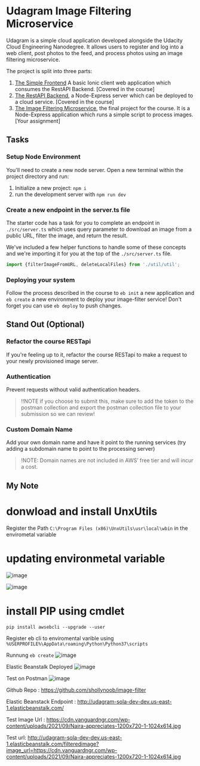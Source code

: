 # Udagram Image Filtering Microservice

Udagram is a simple cloud application developed alongside the Udacity Cloud Engineering Nanodegree. It allows users to register and log into a web client, post photos to the feed, and process photos using an image filtering microservice.

The project is split into three parts:
1. [The Simple Frontend](https://github.com/udacity/cloud-developer/tree/master/course-02/exercises/udacity-c2-frontend)
A basic Ionic client web application which consumes the RestAPI Backend. [Covered in the course]
2. [The RestAPI Backend](https://github.com/udacity/cloud-developer/tree/master/course-02/exercises/udacity-c2-restapi), a Node-Express server which can be deployed to a cloud service. [Covered in the course]
3. [The Image Filtering Microservice](https://github.com/udacity/cloud-developer/tree/master/course-02/project/image-filter-starter-code), the final project for the course. It is a Node-Express application which runs a simple script to process images. [Your assignment]

## Tasks

### Setup Node Environment

You'll need to create a new node server. Open a new terminal within the project directory and run:

1. Initialize a new project: `npm i`
2. run the development server with `npm run dev`

### Create a new endpoint in the server.ts file

The starter code has a task for you to complete an endpoint in `./src/server.ts` which uses query parameter to download an image from a public URL, filter the image, and return the result.

We've included a few helper functions to handle some of these concepts and we're importing it for you at the top of the `./src/server.ts`  file.

```typescript
import {filterImageFromURL, deleteLocalFiles} from './util/util';
```

### Deploying your system

Follow the process described in the course to `eb init` a new application and `eb create` a new environment to deploy your image-filter service! Don't forget you can use `eb deploy` to push changes.

## Stand Out (Optional)

### Refactor the course RESTapi

If you're feeling up to it, refactor the course RESTapi to make a request to your newly provisioned image server.

### Authentication

Prevent requests without valid authentication headers.
> !!NOTE if you choose to submit this, make sure to add the token to the postman collection and export the postman collection file to your submission so we can review!

### Custom Domain Name

Add your own domain name and have it point to the running services (try adding a subdomain name to point to the processing server)
> !NOTE: Domain names are not included in AWS’ free tier and will incur a cost.



## My Note


# donwload and install UnxUtils
Register the Path `C:\Program Files (x86)\UnxUtils\usr\local\wbin` in the envirometal variable

# updating environmetal variable
![image](https://user-images.githubusercontent.com/5302985/186998664-d49895ee-1358-4f34-855b-9d130dd69322.png)

![image](https://user-images.githubusercontent.com/5302985/186998864-e785ffd6-29c5-4de1-a2e8-98209269937c.png)

# install PIP using cmdlet 
`pip install awsebcli --upgrade --user`

Register eb cli to enviromental varible using `%USERPROFILE%\AppData\roaming\Python\Python37\scripts`

Runnung `eb create`
![image](https://user-images.githubusercontent.com/5302985/187049071-52534f75-a1ca-47f5-b2a5-242b28b9f266.png)

Elastic Beanstalk Deployed
![image](https://user-images.githubusercontent.com/5302985/187049214-1a6c23c5-2b89-40c1-b22a-51d87b6292af.png)


Test on Postman
![image](https://user-images.githubusercontent.com/5302985/187050303-fa0be19f-bef4-428c-bdb6-3a0c3f1951c8.png)

Github Repo : https://github.com/shollynoob/image-filter

Elastic Beanstack Endpoint :  http://udagram-sola-dev-dev.us-east-1.elasticbeanstalk.com/


Test Image Url : https://cdn.vanguardngr.com/wp-content/uploads/2021/09/Naira-appreciates-1200x720-1-1024x614.jpg

Test url: http://udagram-sola-dev-dev.us-east-1.elasticbeanstalk.com/filteredimage?image_url=https://cdn.vanguardngr.com/wp-content/uploads/2021/09/Naira-appreciates-1200x720-1-1024x614.jpg

